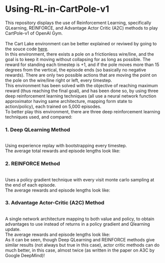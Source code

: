 # Using-RL-in-CartPole-v1
This repository displays the use of Reinforcement Learning, specifically QLearning, REINFORCE, and Advantage Actor Critic (A2C) methods to play CartPole-v1 of OpenAI Gym. 
<br>
<br>
The Cart Lake environment can be better explained or reviwed by going to the souce code <a href="https://github.com/openai/gym/blob/master/gym/envs/classic_control/cartpole.py">here</a>.
<br>In this environment, there exists a pole on a frictionless wire/line, and the goal is to keep it moving without collapsing for as long as possible. The reward for standing each timestep is +1, and if the pole moves more than 15 degrees from the vertical, the episode ends (so basically no negative rewards). There are only two possible actions that are moving the point on the pole on the wire/line right or left, every timestep.
<br>
This environment has been solved with the objective of reaching maximum reward (thus reaching the final goal), and has been done so, by using three deep reinforcement learning techniques (all use a neural network function approximator having same architecture, mapping form state to action/policy), each trained on 5,000 episodes.
<br>
To better play this environment, there are three deep reinforcement learning techniques used, and compared:
<br>
<h3>1. Deep QLearning Method</h2>
<br>Using experience replay with bootstrapping every timestep.
<br>The average total rewards and episode lengths look like:
<br>
<h3>2. REINFORCE Method</h2>
<br>Uses a policy gradient technique with every visit monte carlo sampling at the end of each episode.
<br>The average rewards and episode lengths look like:
<br>
<h3>3. Advantage Actor-Critic (A2C) Method</h2>
<br> A single network architecture mapping to both value and policy, to obtain advantages to use instead of returns in a policy gradient and Qlearning update.
<br>The average rewards and episode lengths look like:
<br>
As it can be seen, though Deep QLearning and REINFORCE methods give similar results (not always but true in this case), actor critic methods can do much better, in this case, almost twice (as written in the paper on A3C by Google DeepMind)!
